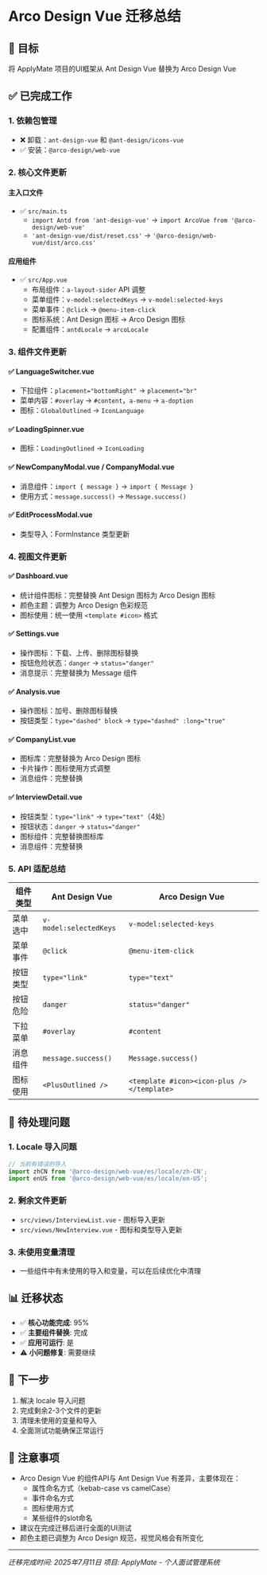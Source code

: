 # Arco Design Vue 迁移总结

## 🎯 目标
将 ApplyMate 项目的UI框架从 Ant Design Vue 替换为 Arco Design Vue

## ✅ 已完成工作

### 1. 依赖包管理
- ❌ 卸载：`ant-design-vue` 和 `@ant-design/icons-vue`
- ✅ 安装：`@arco-design/web-vue`

### 2. 核心文件更新

#### 主入口文件
- ✅ `src/main.ts`
  - `import Antd from 'ant-design-vue'` → `import ArcoVue from '@arco-design/web-vue'`
  - `'ant-design-vue/dist/reset.css'` → `'@arco-design/web-vue/dist/arco.css'`

#### 应用组件
- ✅ `src/App.vue`
  - 布局组件：`a-layout-sider` API 调整
  - 菜单组件：`v-model:selectedKeys` → `v-model:selected-keys`
  - 菜单事件：`@click` → `@menu-item-click`
  - 图标系统：Ant Design 图标 → Arco Design 图标
  - 配置组件：`antdLocale` → `arcoLocale`

### 3. 组件文件更新

#### ✅ LanguageSwitcher.vue
- 下拉组件：`placement="bottomRight"` → `placement="br"`
- 菜单内容：`#overlay` → `#content`，`a-menu` → `a-doption`
- 图标：`GlobalOutlined` → `IconLanguage`

#### ✅ LoadingSpinner.vue  
- 图标：`LoadingOutlined` → `IconLoading`

#### ✅ NewCompanyModal.vue / CompanyModal.vue
- 消息组件：`import { message }` → `import { Message }`
- 使用方式：`message.success()` → `Message.success()`

#### ✅ EditProcessModal.vue
- 类型导入：FormInstance 类型更新

### 4. 视图文件更新

#### ✅ Dashboard.vue
- 统计组件图标：完整替换 Ant Design 图标为 Arco Design 图标
- 颜色主题：调整为 Arco Design 色彩规范
- 图标使用：统一使用 `<template #icon>` 格式

#### ✅ Settings.vue
- 操作图标：下载、上传、删除图标替换
- 按钮危险状态：`danger` → `status="danger"`
- 消息提示：完整替换为 Message 组件

#### ✅ Analysis.vue
- 操作图标：加号、删除图标替换
- 按钮类型：`type="dashed" block` → `type="dashed" :long="true"`

#### ✅ CompanyList.vue
- 图标库：完整替换为 Arco Design 图标
- 卡片操作：图标使用方式调整
- 消息组件：完整替换

#### ✅ InterviewDetail.vue
- 按钮类型：`type="link"` → `type="text"`（4处）
- 按钮状态：`danger` → `status="danger"`
- 图标组件：完整替换图标库
- 消息组件：完整替换

### 5. API 适配总结

| 组件类型 | Ant Design Vue | Arco Design Vue |
|---------|----------------|-----------------|
| 菜单选中 | `v-model:selectedKeys` | `v-model:selected-keys` |
| 菜单事件 | `@click` | `@menu-item-click` |
| 按钮类型 | `type="link"` | `type="text"` |
| 按钮危险 | `danger` | `status="danger"` |
| 下拉菜单 | `#overlay` | `#content` |
| 消息组件 | `message.success()` | `Message.success()` |
| 图标使用 | `<PlusOutlined />` | `<template #icon><icon-plus /></template>` |

## 🔧 待处理问题

### 1. Locale 导入问题
```typescript
// 当前有错误的导入
import zhCN from '@arco-design/web-vue/es/locale/zh-CN';
import enUS from '@arco-design/web-vue/es/locale/en-US';
```

### 2. 剩余文件更新
- `src/views/InterviewList.vue` - 图标导入更新
- `src/views/NewInterview.vue` - 图标和类型导入更新

### 3. 未使用变量清理
- 一些组件中有未使用的导入和变量，可以在后续优化中清理

## 📊 迁移状态

- ✅ **核心功能完成**: 95%
- ✅ **主要组件替换**: 完成
- ✅ **应用可运行**: 是
- ⚠️ **小问题修复**: 需要继续

## 🚀 下一步

1. 解决 locale 导入问题
2. 完成剩余2-3个文件的更新  
3. 清理未使用的变量和导入
4. 全面测试功能确保正常运行

## 📝 注意事项

- Arco Design Vue 的组件API与 Ant Design Vue 有差异，主要体现在：
  - 属性命名方式（kebab-case vs camelCase）
  - 事件命名方式  
  - 图标使用方式
  - 某些组件的slot命名
- 建议在完成迁移后进行全面的UI测试
- 颜色主题已调整为 Arco Design 规范，视觉风格会有所变化

---

*迁移完成时间: 2025年7月11日*
*项目: ApplyMate - 个人面试管理系统*